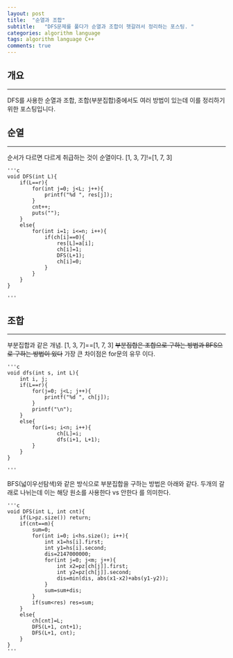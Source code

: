 ```yaml
---
layout: post
title:  "순열과 조합"
subtitle:   "DFS문제를 풀다가 순열과 조합이 헷갈려서 정리하는 포스팅. "
categories: algorithm language
tags: algorithm language C++
comments: true
---
```


## 개요
---
DFS를 사용한 순열과 조합, 조합(부분집합)중에서도 여러 방법이 있는데 이를 정리하기 위한 포스팅입니다.  

## 순열 
---

순서가 다르면 다르게 취급하는 것이 순열이다. [1, 3, 7]!=[1, 7, 3]

    '''c
	void DFS(int L){
		if(L==r){
			for(int j=0; j<L; j++){
				printf("%d ", res[j]);
			}
			cnt++;
			puts("");
		}
		else{
			for(int i=1; i<=n; i++){
				if(ch[i]==0){
					res[L]=a[i];
					ch[i]=1;
					DFS(L+1);
					ch[i]=0;
				}
			}
		}
	}

    '''

## 조합
---

부분집합과 같은 개념. [1, 3, 7]==[1, 7, 3] ~~부분집합은 조합으로 구하는 방법과 BFS으로 구하는 방법이 있다~~ 가장 큰 차이점은 for문의 유무 이다.

    '''c
	void dfs(int s, int L){
		int i, j;
		if(L==r){
			for(j=0; j<L; j++){
				printf("%d ", ch[j]);
			}
			printf("\n");
		}
		else{
			for(i=s; i<n; i++){
					ch[L]=i;
					dfs(i+1, L+1);
			}
		}
	}

    '''

BFS(넓이우선탐색)와 같은 방식으로 부분집합을 구하는 방법은 아래와 같다. 두개의 갈래로 나뉘는데 이는 해당 원소를 사용한다 vs 안한다 를 의미한다. 

	'''c
	void DFS(int L, int cnt){
		if(L>pz.size()) return;
		if(cnt==m){
			sum=0;
			for(int i=0; i<hs.size(); i++){
				int x1=hs[i].first;
				int y1=hs[i].second;
				dis=2147000000;
				for(int j=0; j<m; j++){
					int x2=pz[ch[j]].first;
					int y2=pz[ch[j]].second;
					dis=min(dis, abs(x1-x2)+abs(y1-y2));
				}
				sum=sum+dis;
			}
			if(sum<res) res=sum;
		}
		else{
			ch[cnt]=L;
			DFS(L+1, cnt+1);
			DFS(L+1, cnt);
		}
	}
	'''

